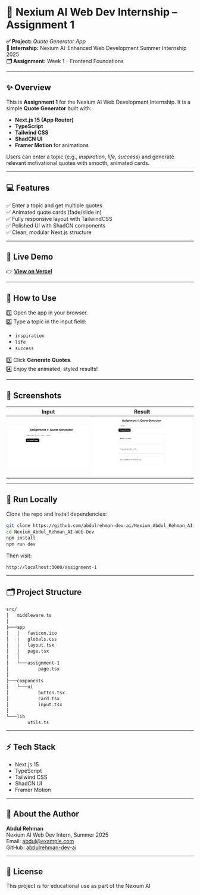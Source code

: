 # 🚀 Nexium AI Web Dev Internship – Assignment 1

**✅ Project:** *Quote Generator App*  
**📅 Internship:** Nexium AI-Enhanced Web Development Summer Internship 2025  
**🗂️ Assignment:** Week 1 – Frontend Foundations

---

## ✨ Overview

This is **Assignment 1** for the Nexium AI Web Development Internship. It is a simple **Quote Generator** built with:

- **Next.js 15 (App Router)**
- **TypeScript**
- **Tailwind CSS**
- **ShadCN UI**
- **Framer Motion** for animations

Users can enter a topic (e.g., *inspiration*, *life*, *success*) and generate relevant motivational quotes with smooth, animated cards.

---

## 💻 Features

✅ Enter a topic and get multiple quotes  
✅ Animated quote cards (fade/slide in)  
✅ Fully responsive layout with TailwindCSS  
✅ Polished UI with ShadCN components  
✅ Clean, modular Next.js structure  

---

## 🔗 Live Demo

👉 [**View on Vercel**](https://nexium-abdul-rehman-quote-generator-delta.vercel.app/)

---

## 🧭 How to Use

1️⃣ Open the app in your browser.  
2️⃣ Type a topic in the input field:  
- `inspiration`
- `life`
- `success`  

3️⃣ Click **Generate Quotes**.  
4️⃣ Enjoy the animated, styled results!

---

## 📸 Screenshots



| **Input**                             | **Result**                              |
| -------------------------------------- | --------------------------------------- |
| ![Input](public/images/home1.png) | ![Output](public/images/2.png) |

---

## 🧪 Run Locally

Clone the repo and install dependencies:

```bash
git clone https://github.com/abdulrehman-dev-ai/Nexium_Abdul_Rehman_AI-Web-Dev
cd Nexium_Abdul_Rehman_AI-Web-Dev
npm install
npm run dev
```

Then visit:

```
http://localhost:3000/assignment-1
```

---

## 🗂️ Project Structure

```
src/
│   middleware.ts
│
├───app
│   │   favicon.ico
│   │   globals.css
│   │   layout.tsx
│   │   page.tsx
│   │
│   └───assignment-1
│           page.tsx
│
├───components
│   └───ui
│           button.tsx
│           card.tsx
│           input.tsx
│
└───lib
        utils.ts
```

---

## ⚡ Tech Stack

- Next.js 15
- TypeScript
- Tailwind CSS
- ShadCN UI
- Framer Motion

---

## 🙋 About the Author

**Abdul Rehman**  
Nexium AI Web Dev Intern, Summer 2025  
Email: abdul@example.com  
GitHub: [abdulrehman-dev-ai](https://github.com/abdulrehman-dev-ai)

---

## 📜 License

This project is for educational use as part of the Nexium AI